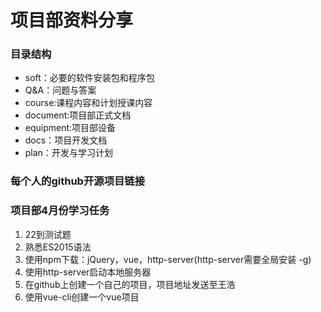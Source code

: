 # 项目部资料分享

### 目录结构

* soft：必要的软件安装包和程序包
* Q&A：问题与答案
* course:课程内容和计划授课内容
* document:项目部正式文档
* equipment:项目部设备
* docs：项目开发文档
* plan：开发与学习计划



### 每个人的github开源项目链接


### 项目部4月份学习任务

1. 22到测试题
2. 熟悉ES2015语法
3. 使用npm下载：jQuery，vue，http-server(http-server需要全局安装 -g)
4. 使用http-server启动本地服务器
5. 在github上创建一个自己的项目，项目地址发送至王浩
6. 使用vue-cli创建一个vue项目

